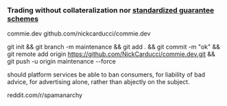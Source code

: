 ### Trading without collateralization nor [standardized guarantee schemes](https://qr.ae/pGLl8V)

commie.dev
github.com/nickcarducci/commie.dev

git init && git branch -m maintenance && git add . && git commit -m "ok" && git remote add origin https://github.com/NickCarducci/commie.dev.git && git push -u origin maintenance --force

should platform services be able to ban consumers, for liability of bad advice, for advertising alone, rather than abjectly on the subject.

reddit.com/r/spamanarchy
